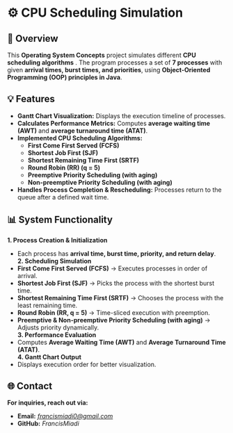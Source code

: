 # ⚙️ CPU Scheduling Simulation  

## 📌 Overview  
This **Operating System Concepts** project simulates different **CPU scheduling algorithms** . The program processes a set of **7 processes** with given **arrival times, burst times, and priorities**, using **Object-Oriented Programming (OOP) principles in Java**.  

## 💡 Features  
- **Gantt Chart Visualization:** Displays the execution timeline of processes.  
- **Calculates Performance Metrics:** Computes **average waiting time (AWT)** and **average turnaround time (ATAT)**.  
- **Implemented CPU Scheduling Algorithms:**  
  - **First Come First Served (FCFS)**  
  - **Shortest Job First (SJF)**  
  - **Shortest Remaining Time First (SRTF)**  
  - **Round Robin (RR) (q = 5)**  
  - **Preemptive Priority Scheduling (with aging)**  
  - **Non-preemptive Priority Scheduling (with aging)**  
- **Handles Process Completion & Rescheduling:** Processes return to the queue after a defined wait time.  

## 📊 System Functionality  
**1. Process Creation & Initialization**  
   - Each process has **arrival time, burst time, priority, and return delay**.  
**2. Scheduling Simulation**  
   - **First Come First Served (FCFS)** → Executes processes in order of arrival.  
   - **Shortest Job First (SJF)** → Picks the process with the shortest burst time.  
   - **Shortest Remaining Time First (SRTF)** → Chooses the process with the least remaining time.  
   - **Round Robin (RR, q = 5)** → Time-sliced execution with preemption.  
   - **Preemptive & Non-preemptive Priority Scheduling (with aging)** → Adjusts priority dynamically.  
**3. Performance Evaluation**  
   - Computes **Average Waiting Time (AWT)** and **Average Turnaround Time (ATAT)**.  
**4. Gantt Chart Output**  
   - Displays execution order for better visualization.

## 🌐 Contact  
**For inquiries, reach out via:**  
- **Email:** *francismiadi0@gmail.com*  
- **GitHub:** *FrancisMiadi*  
